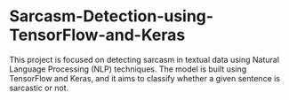 # Sarcasm-Detection-using-TensorFlow-and-Keras
This project is focused on detecting sarcasm in textual data using Natural Language Processing (NLP) techniques. The model is built using TensorFlow and Keras, and it aims to classify whether a given sentence is sarcastic or not.
